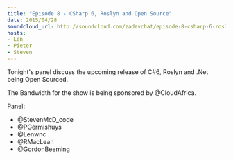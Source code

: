 ```yaml
---
title: "Episode 8 - CSharp 6, Roslyn and Open Source"
date: 2015/04/28
soundcloud_url: http://soundcloud.com/zadevchat/episode-8-csharp-6-roslyn-and-open-source
hosts:
- Len
- Pieter
- Steven
---
```


Tonight's panel discuss the upcoming release of C#6, Roslyn and .Net being Open Sourced.

The Bandwidth for the show is being sponsored by @CloudAfrica.

Panel:

* @StevenMcD_code 
* @PGermishuys 
* @Lenwnc 
* @RMacLean 
* @GordonBeeming
